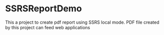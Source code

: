# SSRSReportDemo
This a project to create pdf report using SSRS local mode. PDF file created by this project can feed web applications
